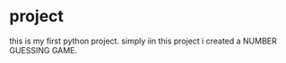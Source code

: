 # project
 this is  my first python project.
 simply iin this project  i created a  NUMBER GUESSING GAME.
 
